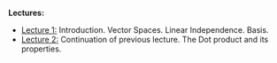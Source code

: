  **Lectures:**
- [Lecture 1:](Introduction.%20Vector%20Spaces.%20Linear%20Independence.%20Basis..md) Introduction. Vector Spaces. Linear Independence. Basis.
- [Lecture 2:](Linear%20dependency,%20independency.%20Basis.%20The%20Dot%20product%20and%20its%20properties..md) Continuation of previous lecture. The Dot product and its properties.